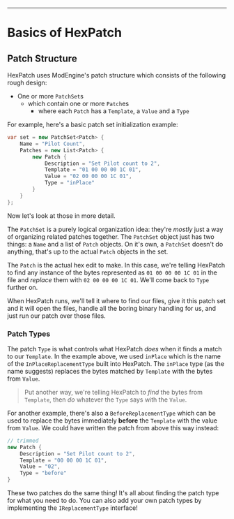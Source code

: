 ﻿---

# Basics of HexPatch

## Patch Structure

HexPatch uses ModEngine's patch structure which consists of the following rough design:

- One or more `PatchSet`s
  - which contain one or more `Patch`es
    - where each `Patch` has a `Template`, a `Value` and a `Type`

For example, here's a basic patch set initialization example:

```csharp
var set = new PatchSet<Patch> {
    Name = "Pilot Count",
    Patches = new List<Patch> {
        new Patch {
            Description = "Set Pilot count to 2",
            Template = "01 00 00 00 1C 01",
            Value = "02 00 00 00 1C 01",
            Type = "inPlace"
        }
    }
};
```

Now let's look at those in more detail.

The `PatchSet` is a purely logical organization idea: they're _mostly_ just a way of organizing related patches together. The `PatchSet` object just has two things: a `Name` and a list of `Patch` objects. On it's own, a `PatchSet` doesn't do anything, that's up to the actual `Patch` objects in the set.

The `Patch` is the actual hex edit to make. In this case, we're telling HexPatch to find any instance of the bytes represented as `01 00 00 00 1C 01` in the file and *replace* them with `02 00 00 00 1C 01`. We'll come back to `Type` further on.

When HexPatch runs, we'll tell it where to find our files, give it this patch set and it will open the files, handle all the boring binary handling for us, and just run our patch over those files.

### Patch Types

The patch `Type` is what controls what HexPatch *does* when it finds a match to our `Template`. In the example above, we used `inPlace` which is the name of the `InPlaceReplacementType` built into HexPatch. The `inPlace` type (as the name suggests) replaces the bytes matched by `Template` with the bytes from `Value`. 

> Put another way, we're telling HexPatch to *find* the bytes from `Template`, then *do* whatever the `Type` says with the `Value`.

For another example, there's also a `BeforeReplacementType` which can be used to replace the bytes immediately **before** the `Template` with the value from `Value`. We could have written the patch from above this way instead:

```csharp
// trimmed
new Patch {
    Description = "Set Pilot count to 2",
    Template = "00 00 00 1C 01",
    Value = "02",
    Type = "before"
}
```

These two patches do the same thing! It's all about finding the patch type for what you need to do. You can also add your own patch types by implementing the `IReplacementType` interface!